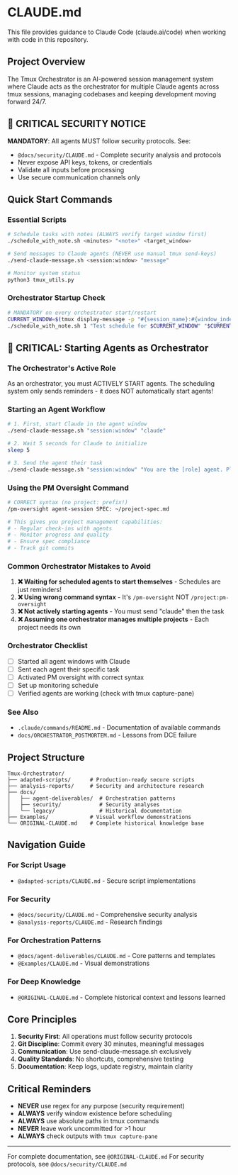 # CLAUDE.md

This file provides guidance to Claude Code (claude.ai/code) when working with code in this repository.

## Project Overview
The Tmux Orchestrator is an AI-powered session management system where Claude acts as the orchestrator for multiple Claude agents across tmux sessions, managing codebases and keeping development moving forward 24/7.

## 🔐 CRITICAL SECURITY NOTICE
**MANDATORY**: All agents MUST follow security protocols. See:
- `@docs/security/CLAUDE.md` - Complete security analysis and protocols
- Never expose API keys, tokens, or credentials
- Validate all inputs before processing
- Use secure communication channels only

## Quick Start Commands

### Essential Scripts
```bash
# Schedule tasks with notes (ALWAYS verify target window first)
./schedule_with_note.sh <minutes> "<note>" <target_window>

# Send messages to Claude agents (NEVER use manual tmux send-keys)
./send-claude-message.sh <session:window> "message"

# Monitor system status
python3 tmux_utils.py
```

### Orchestrator Startup Check
```bash
# MANDATORY on every orchestrator start/restart
CURRENT_WINDOW=$(tmux display-message -p "#{session_name}:#{window_index}")
./schedule_with_note.sh 1 "Test schedule for $CURRENT_WINDOW" "$CURRENT_WINDOW"
```

## 🚨 CRITICAL: Starting Agents as Orchestrator

### The Orchestrator's Active Role
As an orchestrator, you must ACTIVELY START agents. The scheduling system only sends reminders - it does NOT automatically start agents!

### Starting an Agent Workflow
```bash
# 1. First, start Claude in the agent window
./send-claude-message.sh "session:window" "claude"

# 2. Wait 5 seconds for Claude to initialize
sleep 5

# 3. Send the agent their task
./send-claude-message.sh "session:window" "You are the [role] agent. Please read agent-prompts/[agent]-agent.md and complete your specification tasks."
```

### Using the PM Oversight Command
```bash
# CORRECT syntax (no project: prefix!)
/pm-oversight agent-session SPEC: ~/project-spec.md

# This gives you project management capabilities:
# - Regular check-ins with agents
# - Monitor progress and quality
# - Ensure spec compliance
# - Track git commits
```

### Common Orchestrator Mistakes to Avoid
1. **❌ Waiting for scheduled agents to start themselves** - Schedules are just reminders!
2. **❌ Using wrong command syntax** - It's `/pm-oversight` NOT `/project:pm-oversight`
3. **❌ Not actively starting agents** - You must send "claude" then the task
4. **❌ Assuming one orchestrator manages multiple projects** - Each project needs its own

### Orchestrator Checklist
- [ ] Started all agent windows with Claude
- [ ] Sent each agent their specific task
- [ ] Activated PM oversight with correct syntax
- [ ] Set up monitoring schedule
- [ ] Verified agents are working (check with tmux capture-pane)

### See Also
- `.claude/commands/README.md` - Documentation of available commands
- `docs/ORCHESTRATOR_POSTMORTEM.md` - Lessons from DCE failure

## Project Structure

```
Tmux-Orchestrator/
├── adapted-scripts/      # Production-ready secure scripts
├── analysis-reports/     # Security and architecture research
├── docs/
│   ├── agent-deliverables/  # Orchestration patterns
│   ├── security/            # Security analyses
│   └── legacy/              # Historical documentation
├── Examples/             # Visual workflow demonstrations
└── ORIGINAL-CLAUDE.md    # Complete historical knowledge base
```

## Navigation Guide

### For Script Usage
- `@adapted-scripts/CLAUDE.md` - Secure script implementations

### For Security
- `@docs/security/CLAUDE.md` - Comprehensive security analysis
- `@analysis-reports/CLAUDE.md` - Research findings

### For Orchestration Patterns
- `@docs/agent-deliverables/CLAUDE.md` - Core patterns and templates
- `@Examples/CLAUDE.md` - Visual demonstrations

### For Deep Knowledge
- `@ORIGINAL-CLAUDE.md` - Complete historical context and lessons learned

## Core Principles

1. **Security First**: All operations must follow security protocols
2. **Git Discipline**: Commit every 30 minutes, meaningful messages
3. **Communication**: Use send-claude-message.sh exclusively
4. **Quality Standards**: No shortcuts, comprehensive testing
5. **Documentation**: Keep logs, update registry, maintain clarity

## Critical Reminders

- **NEVER** use regex for any purpose (security requirement)
- **ALWAYS** verify window existence before scheduling
- **ALWAYS** use absolute paths in tmux commands
- **NEVER** leave work uncommitted for >1 hour
- **ALWAYS** check outputs with `tmux capture-pane`

---

For complete documentation, see `@ORIGINAL-CLAUDE.md`
For security protocols, see `@docs/security/CLAUDE.md`